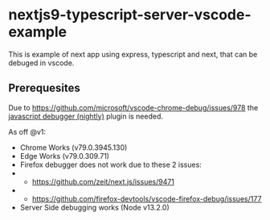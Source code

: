# nextjs9-typescript-server-vscode-example

This is example of next app using express, typescript and next, that can be debuged in vscode.

## Prerequesites

Due to https://github.com/microsoft/vscode-chrome-debug/issues/978 the [javascript debugger (nightly)](https://marketplace.visualstudio.com/items?itemName=ms-vscode.js-debug-nightly) plugin is needed.

As off @v1:

- Chrome Works (v79.0.3945.130)
- Edge Works (v79.0.309.71)
- Firefox debugger does not work due to these 2 issues:
- - https://github.com/zeit/next.js/issues/9471
- - https://github.com/firefox-devtools/vscode-firefox-debug/issues/177
- Server Side debugging works (Node v13.2.0)
